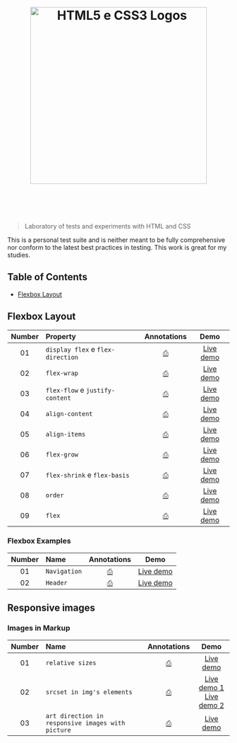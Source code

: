 <h1 align="center">
	<br>
	<img width="400" src="http://www.bobbyberberyan.com/wp-content/uploads/2012/03/HTML5CSS3Logos.svg" alt="HTML5 e CSS3 Logos">
	<br>
	<br>
	<br>
</h1>

> Laboratory of tests and experiments with HTML and CSS

This is a personal test suite and is neither meant to be fully comprehensive nor conform to the latest best practices in testing. This work is great for my studies.

## Table of Contents

+ [Flexbox Layout](#flexbox-layout)

## Flexbox Layout

| Number | Property | Annotations | Demo |
| :---: | :--- | :---: | :---: |
| 01 | `display flex` e `flex-direction` | [⎙]() | [Live demo](http://felipoliveira.github.io/lab-html-css/flexbox/flexbox-display-flex-direction/) |
| 02 | `flex-wrap` | [⎙]() | [Live demo](http://felipoliveira.github.io/lab-html-css/flexbox/flexbox-flex-wrap/) |
| 03 | `flex-flow` e `justify-content` | [⎙]() | [Live demo](http://felipoliveira.github.io/lab-html-css/flexbox/flexbox-flex-flow-justify-content/) |
| 04 | `align-content` | [⎙]() | [Live demo](http://felipoliveira.github.io/lab-html-css/flexbox/flexbox-align-content/) |
| 05 | `align-items` | [⎙]() | [Live demo](http://felipoliveira.github.io/lab-html-css/flexbox/flexbox-align-items/) |
| 06 | `flex-grow` | [⎙]() | [Live demo](http://felipoliveira.github.io/lab-html-css/flexbox/flexbox-flex-grow/) |
| 07 | `flex-shrink` e `flex-basis` | [⎙]() | [Live demo](http://felipoliveira.github.io/lab-html-css/flexbox/flexbox-flex-shrink-flex-basis/) |
| 08 | `order` | [⎙]() | [Live demo](http://felipoliveira.github.io/lab-html-css/flexbox/flexbox-order/) |
| 09 | `flex` | [⎙]() | [Live demo](http://felipoliveira.github.io/lab-html-css/flexbox/flexbox-flex/) |

### Flexbox Examples

| Number | Name | Annotations | Demo |
| :---: | :--- | :---: | :---: |
| 01 | `Navigation` | [⎙]() | [Live demo](http://felipoliveira.github.io/lab-html-css/flexbox/flexbox-nav/) |
| 02 | `Header` | [⎙]() | [Live demo](http://felipoliveira.github.io/lab-html-css/flexbox/flexbox-header/) |

## Responsive images

### Images in Markup

| Number | Name | Annotations | Demo |
| :---: | :--- | :---: | :---: |
| 01 | `relative sizes` | [⎙]() | [Live demo](http://felipoliveira.github.io/lab-html-css/responsive-images/relative-sizes-on-images/) |
| 02 | `srcset in img's elements` | [⎙]() | [Live demo 1](http://felipoliveira.github.io/lab-html-css/responsive-images/srcset-sizes/)<br>[Live demo 2](http://felipoliveira.github.io/lab-html-css/responsive-images/srcset/) |
| 03 | `art direction in responsive images with picture` | [⎙](http://felipoliveira.github.io/lab-html-css/responsive-images/art-direction-picture/) | [Live demo]() |
